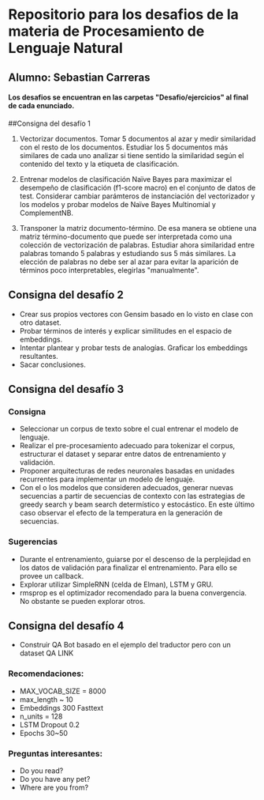 # Repositorio para los desafios de la materia de Procesamiento de Lenguaje Natural 

## Alumno: Sebastian Carreras

#### Los desafios se encuentran en las carpetas "Desafio/ejercicios" al final de cada enunciado.

##Consigna del desafío 1
1. Vectorizar documentos. Tomar 5 documentos al azar y medir similaridad con el resto de los documentos. Estudiar los 5 documentos más similares de cada uno analizar si tiene sentido la similaridad según el contenido del texto y la etiqueta de clasificación.

2. Entrenar modelos de clasificación Naïve Bayes para maximizar el desempeño de clasificación (f1-score macro) en el conjunto de datos de test. Considerar cambiar parámteros de instanciación del vectorizador y los modelos y probar modelos de Naïve Bayes Multinomial y ComplementNB.

3. Transponer la matriz documento-término. De esa manera se obtiene una matriz término-documento que puede ser interpretada como una colección de vectorización de palabras. Estudiar ahora similaridad entre palabras tomando 5 palabras y estudiando sus 5 más similares. La elección de palabras no debe ser al azar para evitar la aparición de términos poco interpretables, elegirlas "manualmente".

## Consigna del desafío 2

- Crear sus propios vectores con Gensim basado en lo visto en clase con otro dataset.
- Probar términos de interés y explicar similitudes en el espacio de embeddings.
- Intentar plantear y probar tests de analogías. Graficar los embeddings resultantes.
- Sacar conclusiones.

## Consigna del desafío 3
### Consigna
- Seleccionar un corpus de texto sobre el cual entrenar el modelo de lenguaje.
- Realizar el pre-procesamiento adecuado para tokenizar el corpus, estructurar el dataset y separar entre datos de entrenamiento y validación.
- Proponer arquitecturas de redes neuronales basadas en unidades recurrentes para implementar un modelo de lenguaje.
- Con el o los modelos que consideren adecuados, generar nuevas secuencias a partir de secuencias de contexto con las estrategias de greedy search y beam search determístico y estocástico. En este último caso observar el efecto de la temperatura en la generación de secuencias.

### Sugerencias
- Durante el entrenamiento, guiarse por el descenso de la perplejidad en los datos de validación para finalizar el entrenamiento. Para ello se provee un callback.
- Explorar utilizar SimpleRNN (celda de Elman), LSTM y GRU.
- rmsprop es el optimizador recomendado para la buena convergencia. No obstante se pueden explorar otros.

## Consigna del desafío 4
- Construir QA Bot basado en el ejemplo del traductor pero con un dataset QA LINK
### Recomendaciones:
- MAX_VOCAB_SIZE = 8000
- max_length ~ 10
- Embeddings 300 Fasttext
- n_units = 128
- LSTM Dropout 0.2
- Epochs 30~50
### Preguntas interesantes:
- Do you read?
- Do you have any pet?
- Where are you from?
